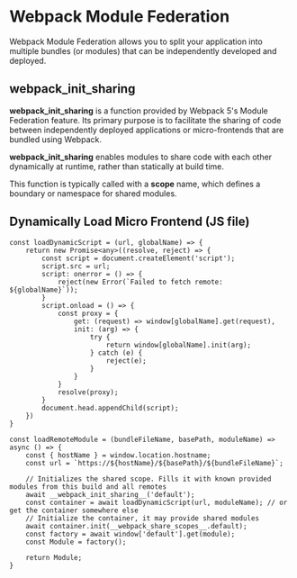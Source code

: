 # Webpack Module Federation

Webpack Module Federation allows you to split your application into multiple bundles (or modules) that can be independently developed and deployed.

## __webpack_init_sharing__

__webpack_init_sharing__ is a function provided by Webpack 5's Module Federation feature. Its primary purpose is to facilitate the sharing of code between independently deployed applications or micro-frontends that are bundled using Webpack.

__webpack_init_sharing__ enables modules to share code with each other dynamically at runtime, rather than statically at build time.

This function is typically called with a **scope** name, which defines a boundary or namespace for shared modules.



## Dynamically Load Micro Frontend (JS file)
```
const loadDynamicScript = (url, globalName) => {
    return new Promise<any>((resolve, reject) => {
        const script = document.createElement('script');
        script.src = url;
        script: onerror = () => {
            reject(new Error(`Failed to fetch remote: ${globalName}`));
        }
        script.onload = () => {
            const proxy = {
                get: (request) => window[globalName].get(request),
                init: (arg) => {
                    try {
                        return window[globalName].init(arg);
                    } catch (e) {
                        reject(e);
                    }
                }
            }
            resolve(proxy);
        }
        document.head.appendChild(script);
    })
}

const loadRemoteModule = (bundleFileName, basePath, moduleName) => async () => {
    const { hostName } = window.location.hostname;
    const url = `https://${hostName}/${basePath}/${bundleFileName}`;

    // Initializes the shared scope. Fills it with known provided modules from this build and all remotes
    await __webpack_init_sharing__('default');
    const container = await loadDynamicScript(url, moduleName); // or get the container somewhere else
    // Initialize the container, it may provide shared modules
    await container.init(__webpack_share_scopes__.default);
    const factory = await window['default'].get(module);
    const Module = factory();

    return Module;
}
```
